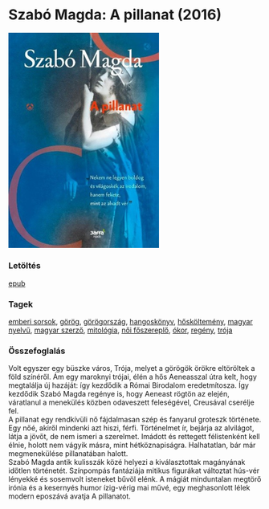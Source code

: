 # <a name="id_1336">Szabó Magda: A pillanat (2016)</a>
<img src="https://github.com/BercziSandor/calibre_lib/raw/main/libs/main/Szabo%20Magda/A%20pillanat%20%281336%29/cover.jpg" alt="cover" width="300"/>

### Letöltés
[epub](https://github.com/BercziSandor/calibre_lib/raw/main/libs/main/Szabo%20Magda/A%20pillanat%20%281336%29/A%20pillanat%20-%20Szabo%20Magda.epub)

### Tagek
[emberi sorsok](https://github.com/berczisandor/calibre_lib/libs/main/_tags/emberi%20sorsok.md), [görög](https://github.com/berczisandor/calibre_lib/libs/main/_tags/g%c3%b6r%c3%b6g.md), [görögország](https://github.com/berczisandor/calibre_lib/libs/main/_tags/g%c3%b6r%c3%b6gorsz%c3%a1g.md), [hangoskönyv](https://github.com/berczisandor/calibre_lib/libs/main/_tags/hangosk%c3%b6nyv.md), [hősköltemény](https://github.com/berczisandor/calibre_lib/libs/main/_tags/h%c5%91sk%c3%b6ltem%c3%a9ny.md), [magyar nyelvű](https://github.com/berczisandor/calibre_lib/libs/main/_tags/magyar%20nyelv%c5%b1.md), [magyar szerző](https://github.com/berczisandor/calibre_lib/libs/main/_tags/magyar%20szerz%c5%91.md), [mitológia](https://github.com/berczisandor/calibre_lib/libs/main/_tags/mitol%c3%b3gia.md), [női főszereplő](https://github.com/berczisandor/calibre_lib/libs/main/_tags/n%c5%91i%20f%c5%91szerepl%c5%91.md), [ókor](https://github.com/berczisandor/calibre_lib/libs/main/_tags/%c3%b3kor.md), [regény](https://github.com/berczisandor/calibre_lib/libs/main/_tags/reg%c3%a9ny.md), [trója](https://github.com/berczisandor/calibre_lib/libs/main/_tags/tr%c3%b3ja.md)

### Összefoglalás
<div>
<p>Volt ​egyszer egy büszke város, Trója, melyet a görögök örökre eltöröltek a föld színéről. Ám egy maroknyi trójai, élén a hős Aeneasszal útra kelt, hogy megtalálja új hazáját: így kezdődik a Római Birodalom eredetmítosza. Így kezdődik Szabó Magda regénye is, hogy Aeneast rögtön az elején, váratlanul a menekülés közben odaveszett feleségével, Creusával cserélje fel.<br>A pillanat egy rendkívüli nő fájdalmasan szép és fanyarul groteszk története. Egy nőé, akiről mindenki azt hiszi, férfi. Történelmet ír, bejárja az alvilágot, látja a jövőt, de nem ismeri a szerelmet. Imádott és rettegett félistenként kell élnie, holott nem vágyik másra, mint hétköznapiságra. Halhatatlan, bár már megmenekülése pillanatában halott.<br>Szabó Magda antik kulisszák közé helyezi a kiválasztottak magányának időtlen történetét. Színpompás fantáziája mitikus figurákat változtat hús-vér lényekké és sosemvolt isteneket bűvöl elénk. A mágiát minduntalan megtörő irónia és a kesernyés humor ízig-vérig mai művé, egy meghasonlott lélek modern eposzává avatja A pillanatot.</p></div>


